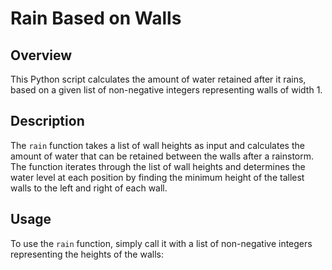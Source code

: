 # Rain Based on Walls

## Overview
This Python script calculates the amount of water retained after it rains, based on a given list of non-negative integers representing walls of width 1.

## Description

The `rain` function takes a list of wall heights as input and calculates the amount of water that can be retained between the walls after a rainstorm. The function iterates through the list of wall heights and determines the water level at each position by finding the minimum height of the tallest walls to the left and right of each wall.

## Usage

To use the `rain` function, simply call it with a list of non-negative integers representing the heights of the walls:
